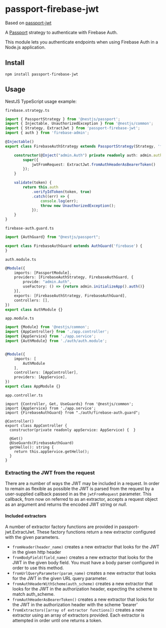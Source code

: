 # passport-firebase-jwt

Based on [passport-jwt](https://github.com/mikenicholson/passport-jwt) 

A [Passport](http://passportjs.org/) strategy to authenticate with Firebase Auth.

This module lets you authenticate endpoints when using Firebase Auth in a Node.js application.

## Install

    npm install passport-firebase-jwt

## Usage

NestJS TypeScript usage example:

`firebase.strategy.ts`
```ts
import { PassportStrategy } from '@nestjs/passport';
import { Injectable, UnauthorizedException } from '@nestjs/common';
import { Strategy, ExtractJwt } from 'passport-firebase-jwt';
import { auth } from 'firebase-admin';

@Injectable()
export class FirebaseAuthStrategy extends PassportStrategy(Strategy, 'firebase') {

    constructor(@Inject("admin.Auth") private readonly auth: admin.auth.Auth) {
        super({
            jwtFromRequest: ExtractJwt.fromAuthHeaderAsBearerToken()
        });
    }

    validate(token) {
        return this.auth
            .verifyIdToken(token, true)
            .catch((err) => {
                console.log(err);
                throw new UnauthorizedException();
            });
    }
}
```

`firebase-auth.guard.ts`
```ts
import {AuthGuard} from "@nestjs/passport";

export class FirebaseAuthGuard extends AuthGuard('firebase') {
}
```

`auth.module.ts`
```ts
@Module({
    imports: [PassportModule],
    providers: [FirebaseAuthStrategy, FirebaseAuthGuard, {
        provide: "admin.Auth",
        useFactory: () => {return admin.initializeApp().auth()}
    }],
    exports: [FirebaseAuthStrategy, FirebaseAuthGuard],
    controllers: [],
})
export class AuthModule {}
```

`app.module.ts`
```ts
import {Module} from '@nestjs/common';
import {AppController} from './app.controller';
import {AppService} from './app.service';
import {AuthModule} from './auth/auth.module';


@Module({
    imports: [
        AuthModule
    ],
    controllers: [AppController],
    providers: [AppService],
})
export class AppModule {}
```

`app.controller.ts`
```
import {Controller, Get, UseGuards} from '@nestjs/common';
import {AppService} from './app.service';
import {FirebaseAuthGuard} from "./auth/firebase-auth.guard";

@Controller()
export class AppController {
  constructor(private readonly appService: AppService) {  }

  @Get()
  @UseGuards(FirebaseAuthGuard)
  getHello(): string {
    return this.appService.getHello();
  }
}
```

### Extracting the JWT from the request

There are a number of ways the JWT may be included in a request.  In order to remain as flexible as
possible the JWT is parsed from the request by a user-supplied callback passed in as the
`jwtFromRequest` parameter.  This callback, from now on referred to as an extractor,
accepts a request object as an argument and returns the encoded JWT string or *null*.

#### Included extractors

A number of extractor factory functions are provided in passport-jwt.ExtractJwt. These factory
functions return a new extractor configured with the given parameters.

* ```fromHeader(header_name)``` creates a new extractor that looks for the JWT in the given http
  header
* ```fromBodyField(field_name)``` creates a new extractor that looks for the JWT in the given body
  field.  You must have a body parser configured in order to use this method.
* ```fromUrlQueryParameter(param_name)``` creates a new extractor that looks for the JWT in the given
  URL query parameter.
* ```fromAuthHeaderWithScheme(auth_scheme)``` creates a new extractor that looks for the JWT in the
  authorization header, expecting the scheme to match auth_scheme.
* ```fromAuthHeaderAsBearerToken()``` creates a new extractor that looks for the JWT in the authorization header
  with the scheme 'bearer'
* ```fromExtractors([array of extractor functions])``` creates a new extractor using an array of
  extractors provided. Each extractor is attempted in order until one returns a token.
